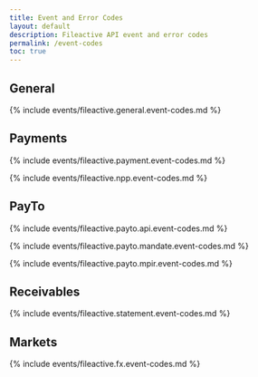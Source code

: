 ```yaml
---
title: Event and Error Codes
layout: default
description: Fileactive API event and error codes
permalink: /event-codes
toc: true
---
```


## General
{% include events/fileactive.general.event-codes.md %}

## Payments
{% include events/fileactive.payment.event-codes.md %}

{% include events/fileactive.npp.event-codes.md %}

## PayTo
{% include events/fileactive.payto.api.event-codes.md %}

{% include events/fileactive.payto.mandate.event-codes.md %}

{% include events/fileactive.payto.mpir.event-codes.md %}

## Receivables

{% include events/fileactive.statement.event-codes.md %}

## Markets

{% include events/fileactive.fx.event-codes.md %}